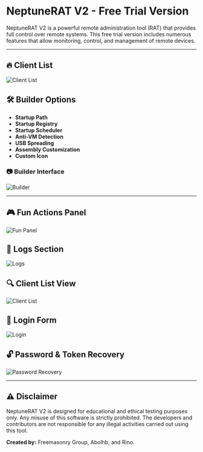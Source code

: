 # NeptuneRAT V2 - Free Trial Version

NeptuneRAT V2 is a powerful remote administration tool (RAT) that provides full control over remote systems. This free trial version includes numerous features that allow monitoring, control, and management of remote devices.

---

## 🔥 Client List
![Client List](https://i.ibb.co/mCNcP8LY/image.png)

## 🛠️ Builder Options
- **Startup Path**
- **Startup Registry**
- **Startup Scheduler**
- **Anti-VM Detection**
- **USB Spreading**
- **Assembly Customization**
- **Custom Icon**

### 📷 Builder Interface
![Builder](https://i.ibb.co/gMxpfXMB/image.png)

---

## 🎮 Fun Actions Panel
![Fun Panel](https://i.ibb.co/Vcjcwbfc/image.png)

## 📜 Logs Section
![Logs](https://i.ibb.co/vCJd0WtR/image.png)

## 🔍 Client List View
![Client List](https://i.ibb.co/tMF8Cnh1/image.png)

## 🔑 Login Form
![Login](https://i.ibb.co/SXpF808D/image.png)

## 🔓 Password & Token Recovery
![Password Recovery](https://i.ibb.co/Sb3sXVf/image.png)

---

## ⚠️ Disclaimer
NeptuneRAT V2 is designed for educational and ethical testing purposes only. Any misuse of this software is strictly prohibited. The developers and contributors are not responsible for any illegal activities carried out using this tool.

**Created by:** Freemasonry Group, Abolhb, and Rino.
